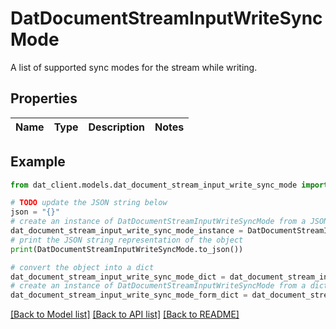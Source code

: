 # DatDocumentStreamInputWriteSyncMode

A list of supported sync modes for the stream while writing.

## Properties

Name | Type | Description | Notes
------------ | ------------- | ------------- | -------------

## Example

```python
from dat_client.models.dat_document_stream_input_write_sync_mode import DatDocumentStreamInputWriteSyncMode

# TODO update the JSON string below
json = "{}"
# create an instance of DatDocumentStreamInputWriteSyncMode from a JSON string
dat_document_stream_input_write_sync_mode_instance = DatDocumentStreamInputWriteSyncMode.from_json(json)
# print the JSON string representation of the object
print(DatDocumentStreamInputWriteSyncMode.to_json())

# convert the object into a dict
dat_document_stream_input_write_sync_mode_dict = dat_document_stream_input_write_sync_mode_instance.to_dict()
# create an instance of DatDocumentStreamInputWriteSyncMode from a dict
dat_document_stream_input_write_sync_mode_form_dict = dat_document_stream_input_write_sync_mode.from_dict(dat_document_stream_input_write_sync_mode_dict)
```
[[Back to Model list]](../README.md#documentation-for-models) [[Back to API list]](../README.md#documentation-for-api-endpoints) [[Back to README]](../README.md)


